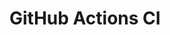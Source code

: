 # GitHub Actions CI














































































































































































































































































































































































































































































































































































































































































































































































































































































































































































































































































































































































































































































































































































































































































































































































































































































































































































































































































































































































































































































































































































































































































































































































































































































































































































































































































































































































































































































































































































































































































































































































































































































































































